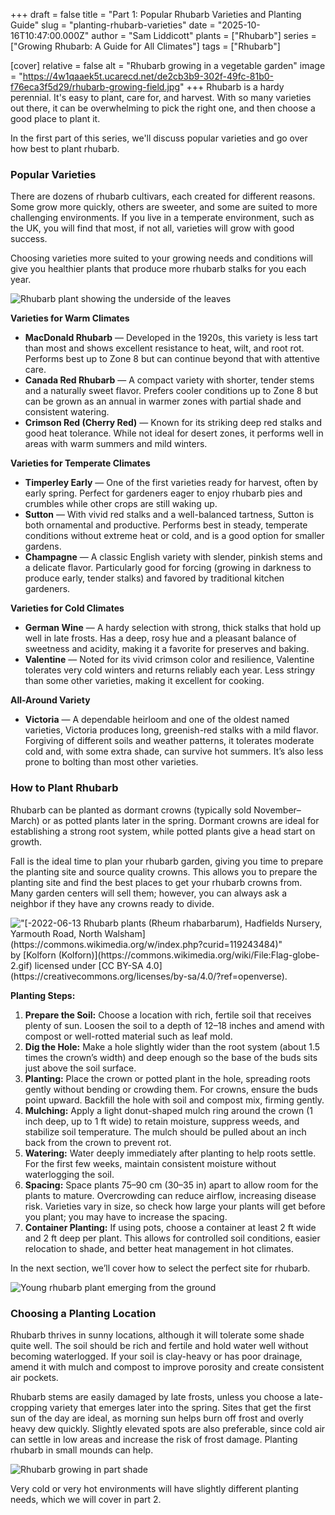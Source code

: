+++
draft = false
title = "Part 1: Popular Rhubarb Varieties and Planting Guide"
slug = "planting-rhubarb-varieties"
date = "2025-10-16T10:47:00.000Z"
author = "Sam Liddicott"
plants = ["Rhubarb"]
series = ["Growing Rhubarb: A Guide for All Climates"]
tags = ["Rhubarb"]

[cover]
relative = false
alt = "Rhubarb growing in a vegetable garden"
image = "https://4w1qaaek5t.ucarecd.net/de2cb3b9-302f-49fc-81b0-f76eca3f5d29/rhubarb-growing-field.jpg"
+++
Rhubarb is a hardy perennial. It's easy to plant, care for, and harvest. With so many varieties out there, it can be overwhelming to pick the right one, and then choose a good place to plant it. 

In the first part of this series, we'll discuss popular varieties and go over how best to plant rhubarb.

### Popular Varieties

There are dozens of rhubarb cultivars, each created for different reasons. Some grow more quickly, others are sweeter, and some are suited to more challenging environments. If you live in a temperate environment, such as the UK, you will find that most, if not all, varieties will grow with good success. 

Choosing varieties more suited to your growing needs and conditions will give you healthier plants that produce more rhubarb stalks for you each year.

![Rhubarb plant showing the underside of the leaves](https://4w1qaaek5t.ucarecd.net/bfada1c7-0e4b-4793-9b51-a5f67a766da2/17994852781_c69e82afeb_b.jpg '
"[Rhubarb](https://www.flickr.com/photos/50826080@N00/17994852781)" by [SFB579 Namaste](https://www.flickr.com/photos/50826080@N00) is licensed under [CC BY 2.0](https://creativecommons.org/licenses/by/2.0/?ref=openverse).')

**Varieties for Warm Climates**

* **MacDonald Rhubarb** — Developed in the 1920s, this variety is less tart than most and shows excellent resistance to heat, wilt, and root rot. Performs best up to Zone 8 but can continue beyond that with attentive care.
* **Canada Red Rhubarb** — A compact variety with shorter, tender stems and a naturally sweet flavor. Prefers cooler conditions up to Zone 8 but can be grown as an annual in warmer zones with partial shade and consistent watering.
* **Crimson Red (Cherry Red)** — Known for its striking deep red stalks and good heat tolerance. While not ideal for desert zones, it performs well in areas with warm summers and mild winters.

**Varieties for Temperate Climates**

* **Timperley Early** — One of the first varieties ready for harvest, often by early spring. Perfect for gardeners eager to enjoy rhubarb pies and crumbles while other crops are still waking up.
* **Sutton** — With vivid red stalks and a well-balanced tartness, Sutton is both ornamental and productive. Performs best in steady, temperate conditions without extreme heat or cold, and is a good option for smaller gardens.
* **Champagne** — A classic English variety with slender, pinkish stems and a delicate flavor. Particularly good for forcing (growing in darkness to produce early, tender stalks) and favored by traditional kitchen gardeners.

**Varieties for Cold Climates**

* **German Wine** — A hardy selection with strong, thick stalks that hold up well in late frosts. Has a deep, rosy hue and a pleasant balance of sweetness and acidity, making it a favorite for preserves and baking.
* **Valentine** — Noted for its vivid crimson color and resilience, Valentine tolerates very cold winters and returns reliably each year. Less stringy than some other varieties, making it excellent for cooking.

**All-Around Variety**

* **Victoria** — A dependable heirloom and one of the oldest named varieties, Victoria produces long, greenish-red stalks with a mild flavor. Forgiving of different soils and weather patterns, it tolerates moderate cold and, with some extra shade, can survive hot summers. It’s also less prone to bolting than most other varieties.

### How to Plant Rhubarb

Rhubarb can be planted as dormant crowns (typically sold November–March) or as potted plants later in the spring. Dormant crowns are ideal for establishing a strong root system, while potted plants give a head start on growth.


Fall is the ideal time to plan your rhubarb garden, giving you time to prepare the planting site and source quality crowns. This allows you to prepare the planting site and find the best places to get your rhubarb crowns from. Many garden centers will sell them; however, you can always ask a neighbor if they have any crowns ready to divide.

![](https://4w1qaaek5t.ucarecd.net/4791e8ef-88ed-4703-95cd-cbbf28bffbc2/-2022-06-13_Rhubarb_plants_(Rheum_rhabarbarum),_Hadfields_Nursery,_Yarmouth_Road,_North_Walsham.jpg '
"[-2022-06-13 Rhubarb plants (Rheum rhabarbarum), Hadfields Nursery, Yarmouth Road, North Walsham](https://commons.wikimedia.org/w/index.php?curid=119243484)" by [Kolforn (Kolforn)](https://commons.wikimedia.org/wiki/File:Flag-globe-2.gif) licensed under [CC BY-SA 4.0](https://creativecommons.org/licenses/by-sa/4.0/?ref=openverse).')

**Planting Steps:**

1. **Prepare the Soil:** Choose a location with rich, fertile soil that receives plenty of sun. Loosen the soil to a depth of 12–18 inches and amend with compost or well-rotted material such as leaf mold.
2. **Dig the Hole:** Make a hole slightly wider than the root system (about 1.5 times the crown’s width) and deep enough so the base of the buds sits just above the soil surface.
3. **Planting:** Place the crown or potted plant in the hole, spreading roots gently without bending or crowding them. For crowns, ensure the buds point upward. Backfill the hole with soil and compost mix, firming gently.
4. **Mulching:** Apply a light donut-shaped mulch ring around the crown (1 inch deep, up to 1 ft wide) to retain moisture, suppress weeds, and stabilize soil temperature. The mulch should be pulled about an inch back from the crown to prevent rot.
5. **Watering:** Water deeply immediately after planting to help roots settle. For the first few weeks, maintain consistent moisture without waterlogging the soil.
6. **Spacing:** Space plants 75–90 cm (30–35 in) apart to allow room for the plants to mature. Overcrowding can reduce airflow, increasing disease risk. Varieties vary in size, so check how large your plants will get before you plant; you may have to increase the spacing.
7. **Container Planting:** If using pots, choose a container at least 2 ft wide and 2 ft deep per plant. This allows for controlled soil conditions, easier relocation to shade, and better heat management in hot climates.

In the next section, we’ll cover how to select the perfect site for rhubarb.

![Young rhubarb plant emerging from the ground](https://4w1qaaek5t.ucarecd.net/e723f0d8-a487-49d6-84b3-2f0cb8c528e9/38452610555_cb599aa491_b.jpg '
"[New Rhubarb Bed – Red Moon Sanctuary, Redmond, Western Australia](https://www.flickr.com/photos/71646105@N03/38452610555)" by [Red Moon Sanctuary](https://www.flickr.com/photos/71646105@N03) is licensed under [CC BY 2.0](https://creativecommons.org/licenses/by/2.0/?ref=openverse).')

### Choosing a Planting Location

Rhubarb thrives in sunny locations, although it will tolerate some shade quite well. The soil should be rich and fertile and hold water well without becoming waterlogged. If your soil is clay-heavy or has poor drainage, amend it with mulch and compost to improve porosity and create consistent air pockets.

Rhubarb stems are easily damaged by late frosts, unless you choose a late-cropping variety that emerges later into the spring. Sites that get the first sun of the day are ideal, as morning sun helps burn off frost and overly heavy dew quickly. Slightly elevated spots are also preferable, since cold air can settle in low areas and increase the risk of frost damage. Planting rhubarb in small mounds can help.

![Rhubarb growing in part shade](https://4w1qaaek5t.ucarecd.net/5d698a2c-05d3-4f51-a8d0-a2ce412decb9/close-up-plant-growing-outdoors.jpg)

Very cold or very hot environments will have slightly different planting needs, which we will cover in part 2.
